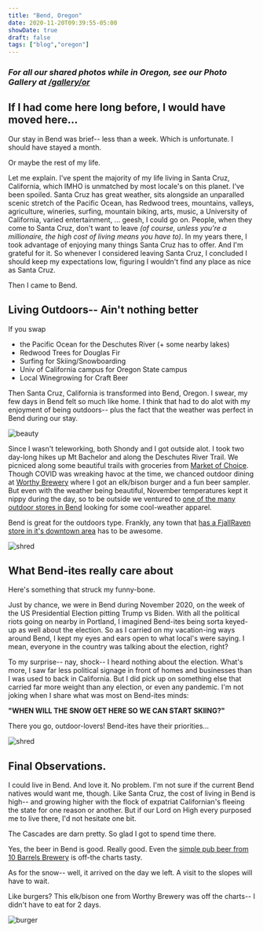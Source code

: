 ```yaml
---
title: "Bend, Oregon"
date: 2020-11-20T09:39:55-05:00
showDate: true
draft: false
tags: ["blog","oregon"]
---
```


### *For all our shared photos while in Oregon, see our Photo Gallery at [/gallery/or](/gallery/or)*

## If I had come here long before, I would have moved here...
Our stay in Bend was brief-- less than a week.  Which is unfortunate.  I should have stayed a month.

Or maybe the rest of my life.

Let me explain.  I've spent the majority of my life living in Santa Cruz, California, which IMHO is unmatched by most locale's on this planet.  I've been spoiled.  Santa Cruz has great weather, sits alongside an unparalled scenic stretch of the Pacific Ocean, has Redwood trees, mountains, valleys, agriculture, wineries, surfing, mountain biking, arts, music, a University of California, varied entertainment, ... geesh, I could go on.  People, when they come to Santa Cruz, don't want to leave *(of course, unless you're a millionaire, the high cost of living means you have to)*.   In my years there, I took advantage of enjoying many things Santa Cruz has to offer.   And I'm grateful for it.  So whenever I considered leaving Santa Cruz, I concluded I should keep my expectations low, figuring I wouldn't find any place as nice as Santa Cruz.

Then I came to Bend.

## Living Outdoors-- Ain't nothing better
If you swap 

- the Pacific Ocean for the Deschutes River (+ some nearby lakes)
- Redwood Trees for Douglas Fir
- Surfing for Skiing/Snowboarding
- Univ of California campus for Oregon State campus
- Local Winegrowing for Craft Beer

Then Santa Cruz, California is transformed into Bend, Oregon.  I swear, my few days in Bend felt so much like home.  I think that had to do alot with my enjoyment of being outdoors-- plus the fact that the weather was perfect in Bend during our stay. 

![beauty](/gallery/or/or_44.jpg) 

Since I wasn't teleworking, both Shondy and I got outside alot.  I took two day-long hikes up Mt Bachelor and along the Deschutes River Trail.  We picniced along some beautiful trails with groceries from [Market of Choice](https://www.marketofchoice.com/locations-bend/).  Though COVID was wreaking havoc at the time, we chanced outdoor dining at [Worthy Brewery](https://worthy.beer/) where I got an elk/bison burger and a fun beer sampler.   But even with the weather being beautiful, November temperatures kept it nippy during the day, so to be outside we ventured to [one of the many outdoor stores in Bend](https://www.gearfix.com/) looking for some cool-weather apparel.

Bend is great for the outdoors type.  Frankly, any town that [has a FjallRaven store in it's downtown area](https://stores.fjallraven.com/or/bend/) has to be awesome.

![shred](/gallery/or/or_41.jpg)

## What Bend-ites really care about
Here's something that struck my funny-bone.

Just by chance, we were in Bend during November 2020, on the week of the US Presidential Election pitting Trump vs Biden.   With all the political riots going on nearby in Portland, I imagined Bend-ites being sorta keyed-up as well about the election.  So as I carried on my vacation-ing ways around Bend, I kept my eyes and ears open to what local's were saying.  I mean, everyone in the country was talking about the election, right?

To my surprise-- nay, shock-- I heard nothing about the election.   What's more, I saw far less political signage in front of homes and businesses than I was used to back in California.   But I did pick up on something else that carried far more weight than any election, or even any pandemic.   I'm not joking when I share what was most on Bend-ites minds:

**"WHEN WILL THE SNOW GET HERE SO WE CAN START SKIING?"**

There you go, outdoor-lovers!  Bend-ites have their priorities...

![shred](/gallery/or/or_42.jpg)

## Final Observations.

I could live in Bend.  And love it.  No problem.   I'm not sure if the current Bend natives would want me, though.  Like Santa Cruz, the cost of living in Bend is high-- and growing higher with the flock of expatriat Californian's fleeing the state for one reason or another.  But if our Lord on High every purposed me to live there, I'd not hesitate one bit.

The Cascades are darn pretty.  So glad I got to spend time there.

Yes, the beer in Bend is good.  Really good.  Even the [simple pub beer from 10 Barrels Brewery](https://10barrel.com/beer/pub-beer/) is off-the charts tasty.

As for the snow-- well, it arrived on the day we left.   A visit to the slopes will have to wait.

Like burgers?  This elk/bison one from Worthy Brewery was off the charts-- I didn't have to eat for 2 days.

![burger](/gallery/or/or_45.jpg)




